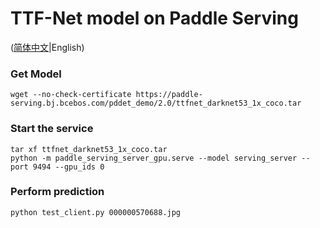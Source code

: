 # TTF-Net model on Paddle Serving

([简体中文](./README_CN.md)|English)

### Get Model
```
wget --no-check-certificate https://paddle-serving.bj.bcebos.com/pddet_demo/2.0/ttfnet_darknet53_1x_coco.tar
```

### Start the service
```
tar xf ttfnet_darknet53_1x_coco.tar
python -m paddle_serving_server_gpu.serve --model serving_server --port 9494 --gpu_ids 0
```

### Perform prediction
```
python test_client.py 000000570688.jpg
```

